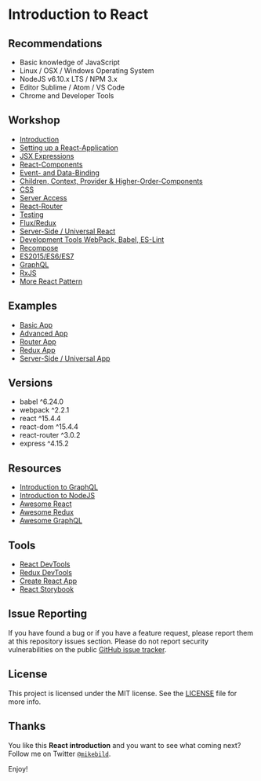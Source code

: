 # Introduction to React

## Recommendations

* Basic knowledge of JavaScript
* Linux / OSX / Windows Operating System
* NodeJS v6.10.x LTS / NPM 3.x
* Editor Sublime / Atom / VS Code
* Chrome and Developer Tools

## Workshop

* [Introduction](1-introduction.md)
* [Setting up a React-Application](2-setup.md)
* [JSX Expressions](3-jsx.md)
* [React-Components](4-react-components.md)
* [Event- and Data-Binding](5-event-bindings.md)
* [Children, Context, Provider & Higher-Order-Components](6-extended.md)
* [CSS](7-css.md)
* [Server Access](8-server-access.md)
* [React-Router](9-router.md)
* [Testing](10-testing.md)
* [Flux/Redux](11-redux.md)
* [Server-Side / Universal React](12-ssr.md)
* [Development Tools WebPack, Babel, ES-Lint](13-dev-tools.md)
* [Recompose](14-recompose.md)
* [ES2015/ES6/ES7](15-ecma.md)
* [GraphQL](16-graphql.md)
* [RxJS](17-rxjs.md)
* [More React Pattern](18-more-pattern.md)

## Examples

* [Basic App](examples/basic-app/README.md)
* [Advanced App](examples/advanced-app/README.md)
* [Router App](examples/router-app/README.md)
* [Redux App](examples/redux-app/README.md)
* [Server-Side / Universal App](examples/ssr-app/README.md)

## Versions

* babel ^6.24.0
* webpack ^2.2.1
* react ^15.4.4
* react-dom ^15.4.4
* react-router ^3.0.2
* express ^4.15.2

## Resources

* [Introduction to GraphQL](https://github.com/MikeBild/introduction-graphql)
* [Introduction to NodeJS](https://github.com/MikeBild/introduction-nodejs)
* [Awesome React](https://github.com/enaqx/awesome-react)
* [Awesome Redux](https://github.com/xgrommx/awesome-redux)
* [Awesome GraphQL](https://github.com/chentsulin/awesome-graphql)

## Tools

* [React DevTools](https://chrome.google.com/webstore/detail/react-developer-tools/fmkadmapgofadopljbjfkapdkoienihi)
* [Redux DevTools](https://chrome.google.com/webstore/detail/redux-devtools/lmhkpmbekcpmknklioeibfkpmmfibljd)
* [Create React App](https://github.com/facebookincubator/create-react-app)
* [React Storybook](https://getstorybook.io/)

## Issue Reporting

If you have found a bug or if you have a feature request, please report them at this repository issues section. Please do not report security vulnerabilities on the public [GitHub issue tracker](https://github.com/MikeBild/introduction-react/issues).

## License

This project is licensed under the MIT license. See the [LICENSE](LICENSE) file for more info.

## Thanks

You like this __React introduction__ and you want to see what coming next? Follow me on Twitter [`@mikebild`](https://twitter.com/mikebild).

Enjoy!